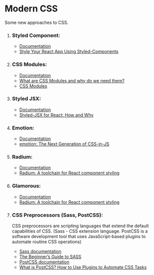 # Modern CSS

Some new approaches to CSS.

1. ### Styled Component:

   - [Documentation](https://styled-components.com/docs)
   - [Style Your React App Using Styled-Components](https://javascript.plainenglish.io/style-your-react-app-using-styled-components-160b8a59c7bb)

2. ### CSS Modules:

   - [Documentation](https://github.com/css-modules/css-modules)
   - [What are CSS Modules and why do we need them?](https://css-tricks.com/css-modules-part-1-need/)
   - [CSS Modules](https://medium.com/slalom-build/css-modules-73d45f8b0401)

3. ### Styled JSX:

   - [Documentation](https://github.com/vercel/styled-jsx)
   - [Styled-JSX for React: How and Why](https://blog.bitsrc.io/styled-jsx-for-react-how-and-why-d1b536feb4da)

4. ### Emotion:

   - [Documentation](https://github.com/emotion-js/emotion)
   - [emotion: The Next Generation of CSS-in-JS](https://medium.com/@tkh44/emotion-ad1c45c6d28b)

5. ### Radium:

   - [Documentation](https://github.com/FormidableLabs/radium/tree/master/docs/api)
   - [Radium: A toolchain for React component styling](https://javascript.plainenglish.io/radium-a-toolchain-for-react-component-styling-e9cc57024072)

6. ### Glamorous:

   - [Documentation](https://glamorous.rocks/basics)
   - [Radium: A toolchain for React component styling](https://javascript.plainenglish.io/radium-a-toolchain-for-react-component-styling-e9cc57024072)

7. ### CSS Preprocessors (Sass, PostCSS):

   <p>CSS preprocessors are scripting languages that extend the default capabilities of CSS. (Sass - CSS extension language. PostCSS is a software development tool that uses JavaScript-based plugins to automate routine CSS operations)</p>

   - [Sass documentation](https://sass-lang.com/guide)
   - [The Beginner’s Guide to SASS](https://medium.com/@kyledeguzmanx/the-beginners-guide-to-sass-4d1c04880876)
   - [PostCSS documentation](https://postcss.org/)
   - [What is PostCSS? How to Use Plugins to Automate CSS Tasks](https://www.freecodecamp.org/news/what-is-postcss/)

